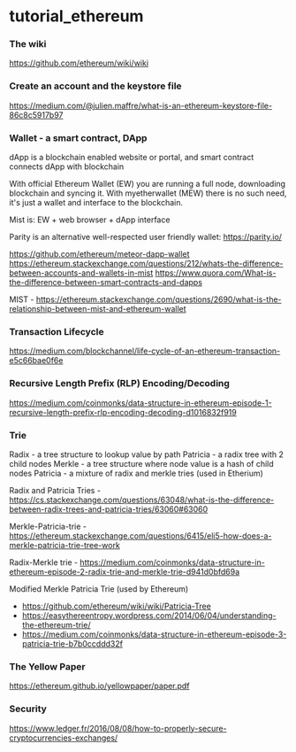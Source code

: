 # tutorial_ethereum

### The wiki
https://github.com/ethereum/wiki/wiki

### Create an account and the keystore file
https://medium.com/@julien.maffre/what-is-an-ethereum-keystore-file-86c8c5917b97

### Wallet - a smart contract, DApp

dApp is a blockchain enabled website or portal, and smart contract connects dApp with blockchain

With official Ethereum Wallet (EW) you are running a full node, downloading blockchain and syncing it. With myetherwallet (MEW) there is no such need, it's just a wallet and interface to the blockchain.

Mist is: EW + web browser + dApp interface

Parity is an alternative well-respected user friendly wallet: https://parity.io/

https://github.com/ethereum/meteor-dapp-wallet
https://ethereum.stackexchange.com/questions/212/whats-the-difference-between-accounts-and-wallets-in-mist
https://www.quora.com/What-is-the-difference-between-smart-contracts-and-dapps

MIST - https://ethereum.stackexchange.com/questions/2690/what-is-the-relationship-between-mist-and-ethereum-wallet

### Transaction Lifecycle
https://medium.com/blockchannel/life-cycle-of-an-ethereum-transaction-e5c66bae0f6e

### Recursive Length Prefix (RLP) Encoding/Decoding
https://medium.com/coinmonks/data-structure-in-ethereum-episode-1-recursive-length-prefix-rlp-encoding-decoding-d1016832f919

### Trie

Radix - a tree structure to lookup value by path
Patricia - a radix tree with 2 child nodes
Merkle - a tree structure where node value is a hash of child nodes
Patricia - a mixture of radix and merkle tries (used in Etherium)

Radix and Patricia Tries - https://cs.stackexchange.com/questions/63048/what-is-the-difference-between-radix-trees-and-patricia-tries/63060#63060

Merkle-Patricia-trie - https://ethereum.stackexchange.com/questions/6415/eli5-how-does-a-merkle-patricia-trie-tree-work

Radix-Merkle trie - https://medium.com/coinmonks/data-structure-in-ethereum-episode-2-radix-trie-and-merkle-trie-d941d0bfd69a

Modified Merkle Patricia Trie (used by Ethereum) 
- https://github.com/ethereum/wiki/wiki/Patricia-Tree
- https://easythereentropy.wordpress.com/2014/06/04/understanding-the-ethereum-trie/
- https://medium.com/coinmonks/data-structure-in-ethereum-episode-3-patricia-trie-b7b0ccddd32f

### The Yellow Paper
https://ethereum.github.io/yellowpaper/paper.pdf

### Security
https://www.ledger.fr/2016/08/08/how-to-properly-secure-cryptocurrencies-exchanges/


